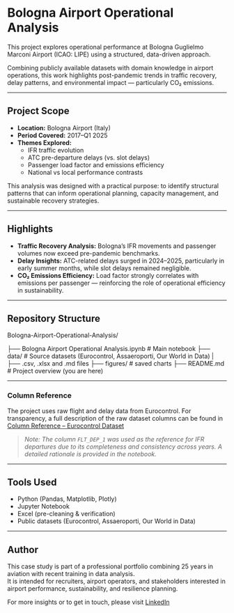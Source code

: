 # Bologna Airport Operational Analysis

This project explores operational performance at Bologna Guglielmo Marconi Airport (ICAO: LIPE) using a structured, data-driven approach.

Combining publicly available datasets with domain knowledge in airport operations, this work highlights post-pandemic trends in traffic recovery, delay patterns, and environmental impact — particularly CO₂ emissions.

---

## Project Scope

- **Location:** Bologna Airport (Italy)
- **Period Covered:** 2017–Q1 2025
- **Themes Explored:**
  - IFR traffic evolution
  - ATC pre-departure delays (vs. slot delays)
  - Passenger load factor and emissions efficiency
  - National vs local performance contrasts

This analysis was designed with a practical purpose: to identify structural patterns that can inform operational planning, capacity management, and sustainable recovery strategies.

---

## Highlights

- **Traffic Recovery Analysis:** Bologna’s IFR movements and passenger volumes now exceed pre-pandemic benchmarks.
- **Delay Insights:** ATC-related delays surged in 2024–2025, particularly in early summer months, while slot delays remained negligible.
- **CO₂ Emissions Efficiency:** Load factor strongly correlates with emissions per passenger — reinforcing the role of operational efficiency in sustainability.

---

## Repository Structure

Bologna-Airport-Operational-Analysis/

├── Bologna Airport Operational Analysis.ipynb # Main notebook 
├── data/ # Source datasets (Eurocontrol, Assaeroporti, Our World in Data) 
| ├── .csv, .xlsx and .md files
├── figures/ # saved charts 
├── README.md # Project overview (you are here)

---

### Column Reference

The project uses raw flight and delay data from Eurocontrol.
For transparency, a full description of the raw dataset columns can be found in [Column Reference – Eurocontrol Dataset](data/column_reference.md)

>*Note: The column `FLT_DEP_1` was used as the reference for IFR departures due to its completeness and consistency across years. A detailed rationale is provided in the notebook.*


---

## Tools Used

- Python (Pandas, Matplotlib, Plotly)
- Jupyter Notebook
- Excel (pre-cleaning & verification)
- Public datasets (Eurocontrol, Assaeroporti, Our World in Data)

---

## Author

This case study is part of a professional portfolio combining 25 years in aviation with recent training in data analysis.  
It is intended for recruiters, airport operators, and stakeholders interested in airport performance, sustainability, and resilience planning.

For more insights or to get in touch, please visit [LinkedIn](https://www.linkedin.com/in/virginia-levy-abulafia?trk=contact-info)

